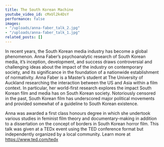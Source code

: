 ```yaml
---
title: The South Korean Machine
youtube_video_id: cMxUl2k4DsY
performance: false
images:
- "/uploads/anna-faber_talk_2.jpg"
- "/uploads/anna-faber_talk_1.jpg"
related_posts: []
---
```


In recent years, the South Korean media industry has become a global phenomenon. Anna Faber’s psychoanalytic research of South Korean media, it’s inception, development, and success draws controversial and challenging ideas about the impact of the industry on contemporary society, and its significance in the foundation of a nationwide establishment of normativity.
 Anna Faber is a Master’s student at The University of Auckland researching the interaction between the US and Asia within a film context. In particular, her world-first research explores the impact South Korean film and media has on South Korean society. Notoriously censored in the past, South Korean film has underscored major political movements and provided somewhat of a guideline to South Korean existence.

Anna was awarded a first class honours degree in which she undertook various studies in feminist film theory and documentary-making in addition to a dissertation on the concept of borders in South Korean horror film. This talk was given at a TEDx event using the TED conference format but independently organized by a local community. Learn more at https://www.ted.com/tedx

